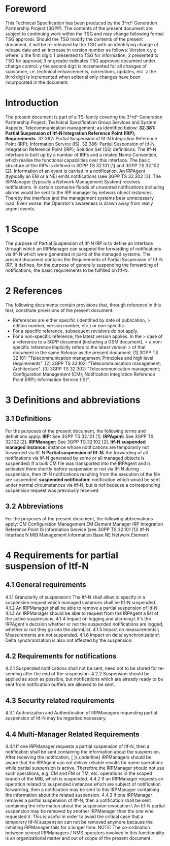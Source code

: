 # Foreword
This Technical Specification has been produced by the 3^rd^ Generation
Partnership Project (3GPP).
The contents of the present document are subject to continuing work within the
TSG and may change following formal TSG approval. Should the TSG modify the
contents of the present document, it will be re-released by the TSG with an
identifying change of release date and an increase in version number as
follows:
Version x.y.z
where:
x the first digit:
1 presented to TSG for information;
2 presented to TSG for approval;
3 or greater indicates TSG approved document under change control.
y the second digit is incremented for all changes of substance, i.e. technical
enhancements, corrections, updates, etc.
z the third digit is incremented when editorial only changes have been
incorporated in the document.
# Introduction
The present document is part of a TS-family covering the 3^rd^ Generation
Partnership Project; Technical Specification Group Services and System
Aspects; Telecommunication management; as identified below:
**32.381: Partial Suspension of Itf-N Integration Reference Point (IRP);
Requirements.**
32.382: Partial Suspension of Itf-N Integration Reference Point (IRP);
Information Service (IS).
32.386: Partial Suspension of Itf-N Integration Reference Point (IRP);
Solution Set (SS) definitions.
The Itf-N interface is built up by a number of IRPs and a related Name
Convention, which realise the functional capabilities over this interface. The
basic structure of the IRPs is defined in 3GPP TS 32.101 [1] and 3GPP TS
32.102 [2].
Information of an event is carried in a notification. An IRPAgent (typically
an EM or a NE) emits notifications (see 3GPP TS 32.302 [3]. The IRPManager
(typically a Network Management System) receives notifications. In certain
scenarios floods of unwanted notifications including alarms would be sent to
the IRP manager by network object instances. Thereby the interface and the
management systems bear unnecessary load. Even worse: the Operator\'s
awareness is drawn away from really urgent events.
# 1 Scope
The purpose of Partial Suspension of Itf-N IRP is to define an interface
through which an IRPManager can suspend the forwarding of notifications via
Itf-N which were generated in parts of the managed systems.
The present document contains the Requirements of Partial Suspension of Itf-N
IRP. It defines, for the purpose of generally suspending the forwarding of
notifications, the basic requirements to be fulfilled on Itf-N.
# 2 References
The following documents contain provisions that, through reference in this
text, constitute provisions of the present document.
  * References are either specific (identified by date of publication, > edition number, version number, etc.) or non‑specific.
  * For a specific reference, subsequent revisions do not apply.
  * For a non-specific reference, the latest version applies. In the > case of a reference to a 3GPP document (including a GSM document), > a non-specific reference implicitly refers to the latest version > of that document in the same Release as the present document.
[1] 3GPP TS 32.101: \"Telecommunication management; Principles and high level
requirements\".
[2] 3GPP TS 32.102: \"Telecommunication management; Architecture\".
[3] 3GPP TS 32.302: \"Telecommunication management; Configuration Management
(CM); Notification Integration Reference Point (IRP); Information Service
(IS)\".
# 3 Definitions and abbreviations
## 3.1 Definitions
For the purposes of the present document, the following terms and definitions
apply:
**IRP:** See 3GPP TS 32.101 [1].
**IRPAgent:** See 3GPP TS 32.102 [2].
**IRPManager:** See 3GPP TS 32.102 [2].
**Itf-N suspended managed instance:** instance whose notifications are
temporarily not forwarded via Itf-N
**Partial suspension of Itf-N:** the forwarding of all notifications via Itf-N
generated by some or all managed objects is suspended\ If a bulk CM file was
transported into the IRPAgent and is activated there shortly before suspension
or not via Itf-N during suspension, then Itf-N notifications resulting from
the execution of the file are suspended.
**suspended notification:** notification which would be sent under normal
circumstances via Itf-N, but is not because a corresponding suspension request
was previously received
## 3.2 Abbreviations
For the purposes of the present document, the following abbreviations apply:
CM Configuration Management
EM Element Manager
IRP Integration Reference Point
IS Information Service (see 3GPP TS 32.101 [1])
Itf-N Interface N
MIB Management Information Base
NE Network Element
# 4 Requirements for partial suspension of Itf-N
## 4.1 General requirements
4.1.1 Granularity of suspension:\ The Itf-N shall allow to specify in a
suspension request which managed instances shall be Itf-N suspended.
4.1.2 An IRPManager shall be able to remove a partial suspension of Itf‑N.
4.1.3 An IRPManager should be able to request from the IRPAgent a list of the
active suspensions.
4.1.4 Impact on logging and alarming:\ It\'s the IRPAgent\'s decision whether
or not the suspended notifications are logged, whether or not they go into the
alarmList.
4.1.5 Impact on measurements:\ Measurements are not suspended.
4.1.6 Impact on delta synchronization:\ Delta synchronization is also not
affected by the suspension.
## 4.2 Requirements for notifications
4.2.1 Suspended notifications shall not be sent, need not to be stored for re-
sending after the end of the suspension.
4.2.2 Suspension should be applied as soon as possible, but notifications
which are already ready to be sent from notification buffers are allowed to be
sent.
## 4.3 Security related requirements
4.3.1 Authorization and Authentication of IRPManagers requesting partial
suspension of Itf-N may be regarded necessary.
## 4.4 Multi-Manager Related Requirements
4.4.1 If one IRPManager requests a partial suspension of Itf-N, then a
notification shall be sent containing the information about the suspension.
After receiving the notification, [ ]{.underline} IRPManagers should be aware
that the IRPAgent can not deliver reliable results for some operations while
partial suspension is active. Therefore the IRPManager should not use such
operations, e.g. CM and FM or TM, etc. operations in the scoped branch of the
MIB, which is suspended.
4.4.2 If an IRPManager requests an operation related to suspended instances
which are subject of notification forwarding, then a notification may be sent
to this IRPManager containing the information about the related suspension.
4.4.3 If one IRPManager removes a partial suspension of Itf-N, then a
notification shall be sent containing the information about the suspension
revocation.\ An Itf-N partial suspension may be removed by another IRPManager
than the one who requested it. This is useful in order to avoid the critical
case that a temporary Itf-N suspension can not be removed anymore because the
initiating IRPManager fails for a longer time.
NOTE: The co-ordination between several IRPManagers / NMS operators involved
in this functionality is an organizational matter and out of scope of the
present document.
#